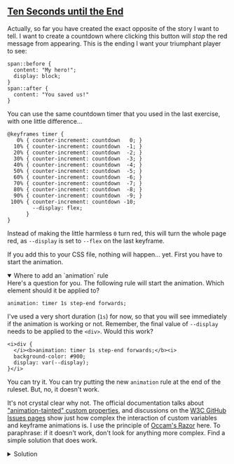 <!-- s until the End -->
<section
  id="the-end-is-near"
  aria-labelledby="the-end-is-near"
  data-item="The End is Near"
>
  <h2><a href="#the-end-is-near">Ten Seconds until the End</a></h2>
  
Actually, so far you have created the exact opposite of the story I want to tell. I want to create a countdown where clicking this button will _stop_ the red message from appearing. This is the ending I want your triumphant player to see:
```css-#32
span::before {
  content: "My hero!";
  display: block;
}
span::after {
  content: "You saved us!"
}
```
You can use the same countdown timer that you used in the last exercise, with one little difference...
```css-#39
@keyframes timer {
   0% { counter-increment: countdown   0; }
  10% { counter-increment: countdown  -1; }
  20% { counter-increment: countdown  -2; }
  30% { counter-increment: countdown  -3; }
  40% { counter-increment: countdown  -4; }
  50% { counter-increment: countdown  -5; }
  60% { counter-increment: countdown  -6; }
  70% { counter-increment: countdown  -7; }
  80% { counter-increment: countdown  -8; }
  90% { counter-increment: countdown  -9; }
 100% { counter-increment: countdown -10;
        --display: flex;
      }
}
```
Instead of making the little harmless `0` turn red, this will turn the whole page red, as `--display` is set to `--flex` on the last keyframe.

If you add this to your CSS file, nothing will happen... yet. First you have to start the animation.

<details class="challenge" open>
<summary>Where to add an `animation` rule</summary>
Here's a question for you. The following rule will start the animation. Which element should it be applied to?

```css-#
animation: timer 1s step-end forwards;
```
I've used a very short duration (`1s`) for now, so that you will see immediately if the animation is working or not. Remember, the final value of `--display` needs to be applied to the `<div>`.  Would this work?

```css-#18
<i>div {
  </i><b>animation: timer 1s step-end forwards;</b><i>
  background-color: #900;
  display: var(--display);
}</i>
```
You can try it. You can try putting the new `animation` rule at the end of the ruleset. But, no, it doesn't work.

It's not crystal clear why not. The official documentation talks about  ["animation-tainted" custom properties](https://www.w3.org/TR/css-variables-1/#animation-tainted), and discussions on the [W3C GitHub Issues pages](https://github.com/w3c/csswg-drafts/issues/411#issuecomment-890081098) show just how complex the interaction of custom variables and keyframe animations is. I use the principle of [Occam's Razor](https://www.newscientist.com/definition/occams-razor/) here. To paraphrase: if it doesn't work, don't look for anything more complex. Find a simple solution that does work.

<details class="solution" >
<summary>Solution</summary>
What happens if you apply the animation to the `<body>`instead?
```css
<i>body {
  --display: none;
  </i><b>animation: timer 1s step-end forwards;</b><i>
}</i>
```
Now the animation works. Now that you know that, you can set its duration to `10s` to give yourself time to stop the animation before it ends in tragedy.

</details>
</details>

</section>